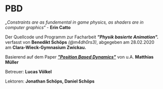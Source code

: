 # PBD
*„Constraints are as fundemental in game physics, as shaders are in computer graphics“* - **Erin Catto**

Der Quellcode und Programm zur Facharbeit  ***"Physik basierte Animation".***
verfasst von **Benedikt Schöps** _(@m4dh0rs3)_, abgegeben am 28.02.2020 am **Clara-Wieck-Gymnasium Zwickau.**

Basierend auf dem Paper [***"Position Based Dynamics"***](https://matthias-research.github.io/pages/publications/posBasedDyn.pdf) von u.A. **Matthias Müller**

Betreuer: **Lucas Völkel**

Lektoren: **Jonathan Schöps, Daniel Schöps**
